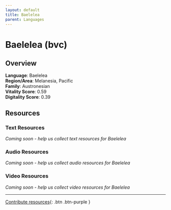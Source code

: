 ```yaml
---
layout: default
title: Baelelea
parent: Languages
---
```


# Baelelea (bvc)

## Overview

**Language**: Baelelea  
**Region/Area**: Melanesia, Pacific  
**Family**: Austronesian  
**Vitality Score**: 0.59  
**Digitality Score**: 0.39  

## Resources

### Text Resources
*Coming soon - help us collect text resources for Baelelea*

### Audio Resources
*Coming soon - help us collect audio resources for Baelelea*

### Video Resources
*Coming soon - help us collect video resources for Baelelea*

---

[Contribute resources](https://fairtrain.github.io/){: .btn .btn-purple }
